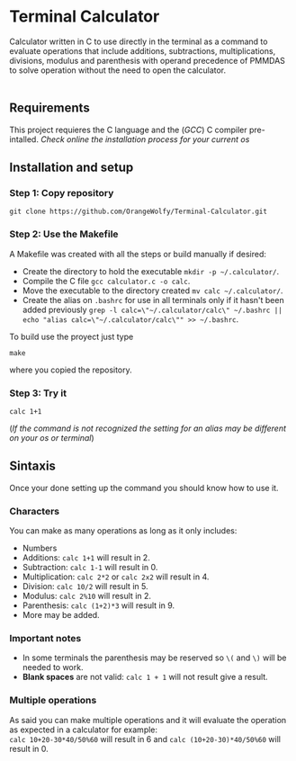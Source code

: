 # Terminal Calculator

Calculator written in C to use directly in the terminal as a command to evaluate operations that include additions, subtractions, multiplications, divisions, modulus and parenthesis with operand precedence of PMMDAS to solve operation without the need to open the calculator.
</br><br>

## Requirements
This project requieres the C language and the (*GCC*) C compiler pre-intalled.
*Check online the installation process for your current os*

## Installation and setup

### Step 1: Copy repository
```
git clone https://github.com/OrangeWolfy/Terminal-Calculator.git
```

### Step 2: Use the Makefile
A Makefile was created with all the steps or build manually if desired:
- Create the directory to hold the executable `mkdir -p ~/.calculator/`.
- Compile the C file `gcc calculator.c -o calc`.
- Move the executable to the directory created `mv calc ~/.calculator/`.
- Create the alias on `.bashrc` for use in all terminals only if it hasn't been added previously `grep -l calc=\"~/.calculator/calc\" ~/.bashrc || echo "alias calc=\"~/.calculator/calc\"" >> ~/.bashrc`.

To build use the proyect just type
```
make
```
where you copied the repository.

### Step 3: Try it
```
calc 1+1
```
(*If the command is not recognized the setting for an alias may be different on your os or terminal*)

## Sintaxis
Once your done setting up the command you should know how to use it.

### Characters
You can make as many operations as long as it only includes:
* Numbers
* Additions: `calc 1+1` will result in 2.
* Subtraction: `calc 1-1` will result in 0.
* Multiplication: `calc 2*2` or `calc 2x2` will result in 4.
* Division: `calc 10/2` will result in 5.
* Modulus: `calc 2%10` will result in 2.
* Parenthesis: `calc (1+2)*3` will result in 9.
* More may be added.

### Important notes
* In some terminals the parenthesis may be reserved so `\(` and `\)` will be needed to work.
* **Blank spaces** are not valid: `calc 1 + 1` will not result give a result.


### Multiple operations
As said you can make multiple operations and it will evaluate the operation as expected in a calculator for example:\
`calc 10+20-30*40/50%60` will result in 6 and `calc (10+20-30)*40/50%60` will result in 0.
